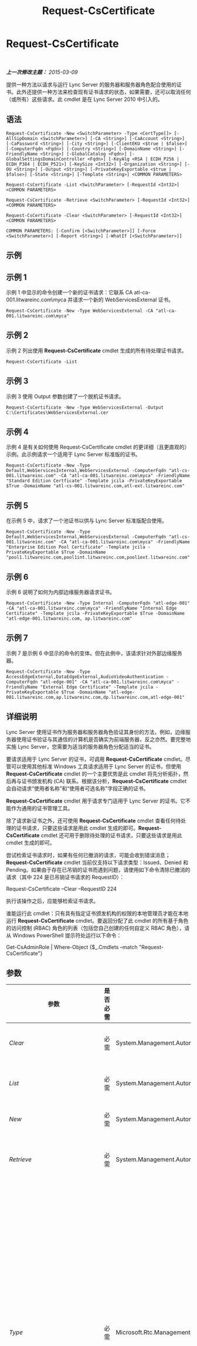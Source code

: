 ﻿---
title: Request-CsCertificate
TOCTitle: Request-CsCertificate
ms:assetid: 24e8ba6f-6023-4c03-a594-5b40784fd16a
ms:mtpsurl: https://technet.microsoft.com/zh-cn/library/Gg425723(v=OCS.15)
ms:contentKeyID: 49312268
ms.date: 05/19/2016
mtps_version: v=OCS.15
ms.translationtype: HT
---

# Request-CsCertificate

 

_**上一次修改主题：** 2015-03-09_

提供一种方法以请求与运行 Lync Server 的服务器和服务器角色配合使用的证书。此外还提供一种方法来检查现有证书请求的状态，如果需要，还可以取消任何（或所有）这些请求。此 cmdlet 是在 Lync Server 2010 中引入的。

## 语法

    Request-CsCertificate -New <SwitchParameter> -Type <CertType[]> [-AllSipDomain <SwitchParameter>] [-CA <String>] [-CaAccount <String>] [-CaPassword <String>] [-City <String>] [-ClientEKU <$true | $false>] [-ComputerFqdn <Fqdn>] [-Country <String>] [-DomainName <String>] [-FriendlyName <String>] [-GlobalCatalog <Fqdn>] [-GlobalSettingsDomainController <Fqdn>] [-KeyAlg <RSA | ECDH_P256 | ECDH_P384 | ECDH_P521>] [-KeySize <Int32>] [-Organization <String>] [-OU <String>] [-Output <String>] [-PrivateKeyExportable <$true | $false>] [-State <String>] [-Template <String>] <COMMON PARAMETERS>

    Request-CsCertificate -List <SwitchParameter> [-RequestId <Int32>] <COMMON PARAMETERS>

    Request-CsCertificate -Retrieve <SwitchParameter> [-RequestId <Int32>] <COMMON PARAMETERS>

    Request-CsCertificate -Clear <SwitchParameter> [-RequestId <Int32>] <COMMON PARAMETERS>

    COMMON PARAMETERS: [-Confirm [<SwitchParameter>]] [-Force <SwitchParameter>] [-Report <String>] [-WhatIf [<SwitchParameter>]]

## 示例

## 示例 1

示例 1 中显示的命令创建一个新的证书请求：它联系 CA atl-ca-001.litwareinc.com\\myca 并请求一个新的 WebServicesExternal 证书。

    Request-CsCertificate -New -Type WebServicesExternal -CA "atl-ca-001.litwareinc.com\myca"

## 示例 2

示例 2 列出使用 **Request-CsCertificate** cmdlet 生成的所有待处理证书请求。

    Request-CsCertificate -List

## 示例 3

示例 3 使用 Output 参数创建了一个脱机证书请求。

    Request-CsCertificate -New -Type WebServicesExternal -Output C:\Certificates\WebServicesExternal.cer

## 示例 4

示例 4 是有关如何使用 Request-CsCertificate cmdlet 的更详细（且更直观的）示例。此示例请求一个适用于 Lync Server 标准版的证书。

    Request-CsCertificate -New -Type Default,WebServicesInternal,WebServicesExternal -ComputerFqdn "atl-cs-001.litwareinc.com" -CA "atl-ca-001.litwareinc.com\myca" -FriendlyName "Standard Edition Certficate" -Template jcila -PrivateKeyExportable $True -DomainName "atl-cs-001.litwareinc.com,atl-ext.litwareinc.com"

## 示例 5

在示例 5 中，请求了一个池证书以供与 Lync Server 标准版配合使用。

    Request-CsCertificate -New -Type Default,WebServicesInternal,WebServicesExternal -ComputerFqdn "atl-cs-001.litwareinc.com" -CA "atl-ca-001.litwareinc.com\myca" -FriendlyName "Enterprise Edition Pool Certificate" -Template jcila -PrivateKeyExportable $True -DomainName "pool1.litwareinc.com,pool1int.litwareinc.com,pool1ext.litwareinc.com"

## 示例 6

示例 6 说明了如何为内部边缘服务器请求证书。

    Request-CsCertificate -New -Type Internal -ComputerFqdn "atl-edge-001" -CA "atl-ca-001.litwareinc.com\myca" -FriendlyName "Internal Edge Certificate" -Template jcila -PrivateKeyExportable $True -DomainName "atl-edge-001.litwareinc.com, ap.litwareinc.com"

## 示例 7

示例 7 是示例 6 中显示的命令的变体。但在此例中，该请求针对外部边缘服务器。

    Request-CsCertificate -New -Type AccessEdgeExternal,DataEdgeExternal,AudioVideoAuthentication -ComputerFqdn "atl-edge-001" -CA "atl-ca-001.litwareinc.com\myca" -FriendlyName "External Edge Certificate" -Template jcila -PrivateKeyExportable $True -DomainName "atl-edge-001.litwareinc.com,ap.litwareinc.com,dp.litwareinc.com,atl-edge-001"

## 详细说明

Lync Server 使用证书作为服务器和服务器角色验证其身份的方法，例如，边缘服务器使用证书验证与其通信的计算机是否确实为前端服务器，反之亦然。要完整地实施 Lync Server，您需要为适当的服务器角色分配适当的证书。

要请求适用于 Lync Server 的证书，可调用 **Request-CsCertificate** cmdlet。尽管可以使用其他标准 Windows 工具请求适用于 Lync Server 的证书，但使用 **Request-CsCertificate** cmdlet 的一个主要优势是此 cmdlet 将先分析拓扑，然后再与证书颁发机构 (CA) 联系。根据该分析，**Request-CsCertificate** cmdlet 会自动请求“使用者名称”和“使用者可选名称”字段正确的证书。

**Request-CsCertificate** cmdlet 用于请求专门适用于 Lync Server 的证书。它不能作为通用的证书管理工具。

除了请求新证书之外，还可使用 **Request-CsCertificate** cmdlet 查看任何待处理的证书请求，只要这些请求是用此 cmdlet 生成的即可。**Request-CsCertificate** cmdlet 还可用于删除待处理的证书请求，只要这些请求是用此 cmdlet 生成的即可。

尝试检索证书请求时，如果有任何已撤消的请求，可能会收到错误消息；**Request-CsCertificate** cmdlet 当前仅支持以下请求类型：Issued、Denied 和 Pending。如果由于存在已吊销的证书而遇到问题，请使用如下命令清除已撤消的请求（其中 224 是已吊销证书请求的 RequestID）：

Request-CsCertificate –Clear –RequestID 224

执行该操作之后，应能够检索证书请求。

谁能运行此 cmdlet：只有具有指定证书颁发机构的权限的本地管理员才能在本地运行 **Request-CsCertificate** cmdlet。要返回分配了此 cmdlet 的所有基于角色的访问控制 (RBAC) 角色的列表（包括您自己创建的任何自定义 RBAC 角色），请从 Windows PowerShell 提示符处运行以下命令：

Get-CsAdminRole | Where-Object {$\_.Cmdlets –match "Request-CsCertificate"}

## 参数


<table>
<colgroup>
<col style="width: 25%" />
<col style="width: 25%" />
<col style="width: 25%" />
<col style="width: 25%" />
</colgroup>
<thead>
<tr class="header">
<th>参数</th>
<th>是否必需</th>
<th>类型</th>
<th>描述</th>
</tr>
</thead>
<tbody>
<tr class="odd">
<td><p><em>Clear</em></p></td>
<td><p>必需</p></td>
<td><p>System.Management.Automation.SwitchParameter</p></td>
<td><p>包含此参数时，将删除使用 <strong>Request-CsCertificate</strong> 生成的所有待处理证书请求。</p></td>
</tr>
<tr class="even">
<td><p><em>List</em></p></td>
<td><p>必需</p></td>
<td><p>System.Management.Automation.SwitchParameter</p></td>
<td><p>包含此参数时，将列出使用 <strong>Request-CsCertificate</strong> cmdlet 生成的所有待处理证书请求。</p></td>
</tr>
<tr class="odd">
<td><p><em>New</em></p></td>
<td><p>必需</p></td>
<td><p>System.Management.Automation.SwitchParameter</p></td>
<td><p>有此参数时，表示您要请求新的证书。</p></td>
</tr>
<tr class="even">
<td><p><em>Retrieve</em></p></td>
<td><p>必需</p></td>
<td><p>System.Management.Automation.SwitchParameter</p></td>
<td><p>包含此参数时，将检索使用 <strong>Request-CsCertificate</strong> cmdlet 生成的所有待处理证书请求，并尝试完成该操作和导入所请求的证书。</p></td>
</tr>
<tr class="odd">
<td><p><em>Type</em></p></td>
<td><p>必需</p></td>
<td><p>Microsoft.Rtc.Management.Deployment.CertType[]</p></td>
<td><p>所请求的证书的类型。证书类型包括（但不限于）：</p>
<p>AccessEdgeExternal</p>
<p>AudioVideoAuthentication</p>
<p>DataEdgeExternal</p>
<p>Default</p>
<p>External</p>
<p>Internal</p>
<p>iPhoneAPNService</p>
<p>iPadAPNService</p>
<p>MPNService</p>
<p>PICWebService（仅 Microsoft Lync Online 2010）</p>
<p>ProvisionService（仅 Microsoft Lync Online 2010）</p>
<p>WebServicesExternal</p>
<p>WebServicesInternal</p>
<p>WsFedTokenTransfer</p>
<p>例如，以下语法请求一个新的 Default 证书：-Type Default。</p>
<p>可以在单个命令中通过用逗号分隔证书类型来指定多种类型：</p>
<p>-Type Internal,External,Default</p></td>
</tr>
<tr class="even">
<td><p><em>AllSipDomain</em></p></td>
<td><p>可选</p></td>
<td><p>System.Management.Automation.SwitchParameter</p></td>
<td><p>如果存在此参数，所有 SIP 域都将自动添加到证书的“使用者替代名称”字段中。如果不存在此参数，默认情况下只添加主 SIP 域。但是，可以使用 DomainName 参数指定其他域。</p></td>
</tr>
<tr class="odd">
<td><p><em>CA</em></p></td>
<td><p>可选</p></td>
<td><p>System.String</p></td>
<td><p>指向证书颁发机构的完全限定域名 (FQDN)。例如：-CA &quot;atl-ca-001.litwareinc.com\myca&quot;。要获取已知 CA 的列表，请在 Windows PowerShell 提示符下键入以下命令，然后按 ENTER：</p>
<p>certutil</p>
<p>Certutil 返回的 Config 属性将指示 CA 的位置。</p></td>
</tr>
<tr class="even">
<td><p><em>CaAccount</em></p></td>
<td><p>可选</p></td>
<td><p>System.String</p></td>
<td><p>请求新证书的用户的帐户名，格式为“域名\用户名”。例如：-CaAccount &quot;litwareinc\kenmyer&quot;。如果不指定此参数，则在请求新证书时，<strong>Request-CsCertificate</strong> cmdlet 将使用已登录用户的凭据。</p></td>
</tr>
<tr class="odd">
<td><p><em>CaPassword</em></p></td>
<td><p>可选</p></td>
<td><p>System.String</p></td>
<td><p>请求新证书的用户的密码（使用 CaAccount 参数指定）。</p></td>
</tr>
<tr class="even">
<td><p><em>City</em></p></td>
<td><p>可选</p></td>
<td><p>System.String</p></td>
<td><p>将部署证书的城市。</p></td>
</tr>
<tr class="odd">
<td><p><em>ClientEKU</em></p></td>
<td><p>可选</p></td>
<td><p>System.Boolean</p></td>
<td><p>如果证书要用于客户端身份验证，则将此参数设置为 True。如果希望用户能够与具有 AOL 帐户的人交换即时消息，则必须进行此类型的身份验证。参数名称的 EKU 部分是扩展密钥用法的简称；扩展密钥用法字段列出了证书的各种有效用法。</p></td>
</tr>
<tr class="even">
<td><p><em>ComputerFqdn</em></p></td>
<td><p>可选</p></td>
<td><p>Microsoft.Rtc.Management.Deploy.Fqdn</p></td>
<td><p>为其请求证书的计算机的 FQDN。包含此参数时，它将强制 <strong>Request-CsCertificate</strong> cmdlet 连接到中央管理存储，以定位到指定的计算机。在请求证书时，甚至在请求池证书时，应始终使用计算机名称。<strong>Request-CsCertificate</strong> cmdlet 会自动将池名称添加到使用此 cmdlet 获取的任何证书的使用者名称中。</p></td>
</tr>
<tr class="odd">
<td><p><em>Confirm</em></p></td>
<td><p>可选</p></td>
<td><p>System.Management.Automation.SwitchParameter</p></td>
<td><p>在执行命令之前提示您进行确认。</p></td>
</tr>
<tr class="even">
<td><p><em>Country</em></p></td>
<td><p>可选</p></td>
<td><p>System.String</p></td>
<td><p>将部署证书的国家/地区。</p></td>
</tr>
<tr class="odd">
<td><p><em>DomainName</em></p></td>
<td><p>可选</p></td>
<td><p>System.String</p></td>
<td><p>完全限定的域名的逗号分隔列表应该添加到证书的“使用者替代名称”字段。例如：</p>
<p>-DomainName &quot;atl-cs-001.litwareinc.com, atl-cs-002.litwareinc.com,atl-cs-003.litwareinc.com&quot;</p></td>
</tr>
<tr class="even">
<td><p><em>Force</em></p></td>
<td><p>可选</p></td>
<td><p>System.Management.Automation.SwitchParameter</p></td>
<td><p>禁止显示运行此命令时可能出现的任何非严重错误消息。</p></td>
</tr>
<tr class="odd">
<td><p><em>FriendlyName</em></p></td>
<td><p>可选</p></td>
<td><p>System.String</p></td>
<td><p>用户指定的名称，可更加便于标识证书。</p></td>
</tr>
<tr class="even">
<td><p><em>GlobalCatalog</em></p></td>
<td><p>可选</p></td>
<td><p>Microsoft.Rtc.Management.Deploy.Fqdn</p></td>
<td><p>域中全局编录服务器的 FQDN。如果要在计算机上使用您的域中的帐户运行 <strong>Request-CsCertificate</strong>，则不需要指定此参数。</p></td>
</tr>
<tr class="odd">
<td><p><em>GlobalSettingsDomainController</em></p></td>
<td><p>可选</p></td>
<td><p>Microsoft.Rtc.Management.Deploy.Fqdn</p></td>
<td><p>用于存储全局设置的域控制器的 FQDN。如果全局设置存储在 Active Directory 域服务 的“系统”容器中，则此参数必须指向根域控制器。如果全局设置存储在“配置”容器中，则可以使用任何域控制器，此参数可以省略。</p></td>
</tr>
<tr class="even">
<td><p><em>KeyAlg</em></p></td>
<td><p>可选</p></td>
<td><p>Microsoft.Rtc.Management.Deployment.X509Certificates.KeyAlgorithmIdentifier</p></td>
<td><p>指示在生成新证书的公钥和私钥时要使用的加密算法的类型。有效的密钥算法包括：</p>
<p>RSA</p>
<p>ECDH_P256</p>
<p>ECDH_P384</p>
<p>ECDH_P521</p></td>
</tr>
<tr class="odd">
<td><p><em>KeySize</em></p></td>
<td><p>可选</p></td>
<td><p>System.Int32</p></td>
<td><p>指示证书使用的私钥的大小（以位为单位）。越大的密钥大小会越安全，但进行解密需要更大的处理开销。</p>
<p>有效的密钥大小包括 1024、2048 和 4096。例如：-KeySize 2048。</p></td>
</tr>
<tr class="even">
<td><p><em>Organization</em></p></td>
<td><p>可选</p></td>
<td><p>System.String</p></td>
<td><p>请求新证书的组织的名称。例如：-Organization &quot;Litwareinc&quot;。</p></td>
</tr>
<tr class="odd">
<td><p><em>OU</em></p></td>
<td><p>可选</p></td>
<td><p>System.String</p></td>
<td><p>将获得新证书的计算机所在的 Active Directory 组织单位。</p></td>
</tr>
<tr class="even">
<td><p><em>Output</em></p></td>
<td><p>可选</p></td>
<td><p>System.String</p></td>
<td><p>证书文件的路径。如果要创建脱机证书请求，可使用 Output 参数指定证书请求的文件路径；例如：-Output C:\Certificates\NewCertificate.pfx。这将创建一个证书请求文件，然后可以通过电子邮件将该文件发送到证书颁发机构进行处理。</p></td>
</tr>
<tr class="odd">
<td><p><em>PrivateKeyExportable</em></p></td>
<td><p>可选</p></td>
<td><p>System.Boolean</p></td>
<td><p>如果要使证书的私钥可以导出，则将此参数设置为 True。如果私钥可以导出，便可在多台计算机上复制和使用证书。</p></td>
</tr>
<tr class="even">
<td><p><em>Report</em></p></td>
<td><p>可选</p></td>
<td><p>System.String</p></td>
<td><p>使您可指定 cmdlet 运行时创建的日志文件的文件路径。例如：-Report &quot;C:\Logs\Certificates.html&quot;</p></td>
</tr>
<tr class="odd">
<td><p><em>RequestId</em></p></td>
<td><p>可选</p></td>
<td><p>System.Int32</p></td>
<td><p>与证书请求关联的标识号。RequestID 参数提供了一种列出、检索或清除单个证书的方法。</p></td>
</tr>
<tr class="even">
<td><p><em>State</em></p></td>
<td><p>可选</p></td>
<td><p>System.String</p></td>
<td><p>将部署证书的美国各州。例如：-State WA。</p></td>
</tr>
<tr class="odd">
<td><p><em>Template</em></p></td>
<td><p>可选</p></td>
<td><p>System.String</p></td>
<td><p>指示生成新证书时使用的证书模板；例如：-Template &quot;WebServer&quot;。所请求的模板必须已安装在 CA 上。请注意，输入的值必须是模板名称而不是模板显示名称。</p></td>
</tr>
<tr class="even">
<td><p><em>WhatIf</em></p></td>
<td><p>可选</p></td>
<td><p>System.Management.Automation.SwitchParameter</p></td>
<td><p>描述在执行了命令操作但实际并未执行命令时会发生什么情况。</p></td>
</tr>
</tbody>
</table>


## 输入类型

无。**Request-CsCertificate** cmdlet 不接受通过管道传递的输入。

## 返回类型

无。但 **Request-CsCertificate** cmdlet 会帮助管理 Microsoft.Rtc.Management.Deployment.CertificateReference 对象的实例。

## 另请参阅

#### 其他资源

[Get-CsCertificate](get-cscertificate.md)  
[Import-CsCertificate](import-cscertificate.md)  
[Remove-CsCertificate](remove-cscertificate.md)  
[Set-CsCertificate](set-cscertificate.md)

